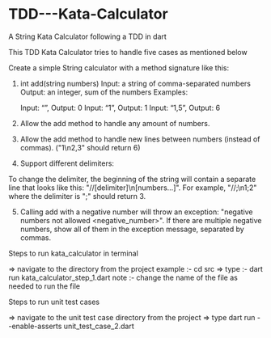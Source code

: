 # TDD---Kata-Calculator
A String Kata Calculator following a TDD in dart

This TDD Kata Calculator tries to handle five cases as mentioned below

Create a simple String calculator with a method signature like this:

1. int add(string numbers)
   Input: a string of comma-separated numbers
   Output: an integer, sum of the numbers
   Examples:

   Input: “”, Output: 0
   Input: “1”, Output: 1
   Input: “1,5”, Output: 6
2. Allow the add method to handle any amount of numbers.

3. Allow the add method to handle new lines between numbers (instead of commas). ("1\n2,3"   should return 6)

4. Support different delimiters:

To change the delimiter, the beginning of the string will contain a separate line that      looks like this: "//[delimiter]\n[numbers…]". For example, "//;\n1;2" where the delimiter is ";" should return 3.

5. Calling add with a negative number will throw an exception: "negative numbers not allowed <negative_number>".
If there are multiple negative numbers, show all of them in the exception message, separated by commas.



Steps to run kata_calculator in terminal 

=> navigate to the directory from the project example :- cd src
=> type :- dart run kata_calculator_step_1.dart
 note :- change the name of the file as needed to run the file

Steps to run unit test cases 

=> navigate to the unit test case directory from the project 
=> type dart run --enable-asserts unit_test_case_2.dart